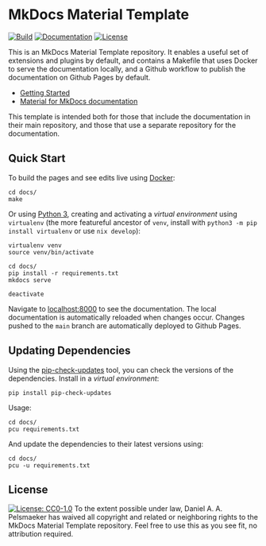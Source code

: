 # MkDocs Material Template
[![Build][badge-build-img]][badge-build-link]
[![Documentation][badge-docs-img]][badge-docs-link]
[![License][badge-license-img]][badge-license-link]

This is an MkDocs Material Template repository. It enables a useful set of extensions and plugins by default, and contains a Makefile that uses Docker to serve the documentation locally, and a Github workflow to publish the documentation on Github Pages by default.

- [Getting Started](https://virtlink.github.io/mkdocs-material-template/)
- [Material for MkDocs documentation](https://squidfunk.github.io/mkdocs-material/)

This template is intended both for those that include the documentation in their main repository, and those that use a separate repository for the documentation.

## Quick Start
To build the pages and see edits live using [Docker](https://www.docker.com/):

```shell
cd docs/
make
```

Or using [Python 3](https://www.python.org/), creating and activating a _virtual environment_ using `virtualenv` (the more featureful ancestor of `venv`, install with `python3 -m pip install virtualenv` or use `nix develop`):

```shell
virtualenv venv
source venv/bin/activate

cd docs/
pip install -r requirements.txt
mkdocs serve

deactivate
```

Navigate to [localhost:8000](http://localhost:8000/) to see the documentation.
The local documentation is automatically reloaded when changes occur.
Changes pushed to the `main` branch are automatically deployed to Github Pages.

## Updating Dependencies
Using the [pip-check-updates](https://pypi.org/project/pip-check-updates/) tool, you can check the versions of the dependencies. Install in a _virtual environment_:

```shell
pip install pip-check-updates
```

Usage:

```shell
cd docs/
pcu requirements.txt
```

And update the dependencies to their latest versions using:

```shell
cd docs/
pcu -u requirements.txt
```

## License
[![License: CC0-1.0](https://licensebuttons.net/p/zero/1.0/88x31.png)](http://creativecommons.org/publicdomain/zero/1.0/)
To the extent possible under law, Daniel A. A. Pelsmaeker has waived all copyright and related or neighboring rights to the MkDocs Material Template repository. Feel free to use this as you see fit, no attribution required.


[badge-build-link]: https://github.com/Virtlink/mkdocs-material-template/actions
[badge-build-img]: https://github.com/Virtlink/mkdocs-material-template/actions/workflows/documentation.yml/badge.svg
[badge-docs-link]: https://pelsmaeker.net/mkdocs-material-template/
[badge-docs-img]: https://img.shields.io/badge/docs-available-green.svg
[badge-license-link]: https://github.com/Virtlink/mkdocs-material-template/blob/main/LICENSE
[badge-license-img]: https://img.shields.io/github/license/Virtlink/mkdocs-material-template
